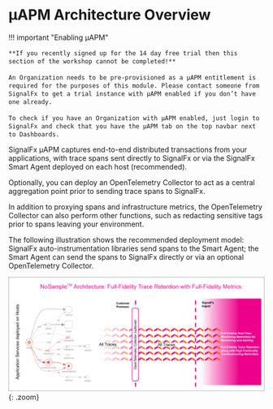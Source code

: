# µAPM Architecture Overview

!!! important "Enabling µAPM"

    **If you recently signed up for the 14 day free trial then this section of the workshop cannot be completed!**
    
    An Organization needs to be pre-provisioned as a µAPM entitlement is required for the purposes of this module. Please contact someone from SignalFx to get a trial instance with µAPM enabled if you don’t have one already.

    To check if you have an Organization with µAPM enabled, just login to SignalFx and check that you have the µAPM tab on the top navbar next to Dashboards.

SignalFx µAPM captures end-to-end distributed transactions from your applications, with trace spans sent directly to SignalFx or via the SignalFx Smart Agent deployed on each host (recommended).

Optionally, you can deploy an OpenTelemetry Collector to act as a central aggregation point prior to sending trace spans to SignalFx.

In addition to proxying spans and infrastructure metrics, the OpenTelemetry Collector can also perform other functions, such as redacting sensitive tags prior to spans leaving your environment.

The following illustration shows the recommended deployment model: SignalFx auto-instrumentation libraries send spans to the Smart Agent; the Smart Agent can send the spans to SignalFx directly or via an optional OpenTelemetry Collector.

![Architecture Overview](../images/apm/arch-overview.png){: .zoom}
